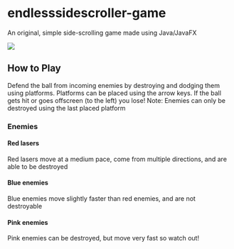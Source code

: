 # endlesssidescroller-game

An original, simple side-scrolling game made using Java/JavaFX

![](game-gif.gif)

## How to Play

Defend the ball from incoming enemies by destroying and dodging them using platforms. Platforms can be placed using the arrow keys. If the ball gets hit or goes offscreen (to the left) you lose! Note: Enemies can only be destroyed using the last placed platform

### Enemies

#### Red lasers

Red lasers move at a medium pace, come from multiple directions, and are able to be destroyed

#### Blue enemies

Blue enemies move slightly faster than red enemies, and are not destroyable

#### Pink enemies

Pink enemies can be destroyed, but move very fast so watch out! 



